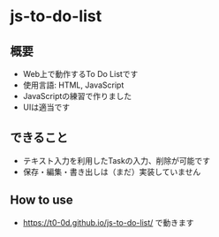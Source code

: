 # js-to-do-list
## 概要
- Web上で動作するTo Do Listです
- 使用言語: HTML, JavaScript
- JavaScriptの練習で作りました
- UIは適当です
## できること
- テキスト入力を利用したTaskの入力、削除が可能です
- 保存・編集・書き出しは（まだ）実装していません
## How to use
- https://t0-0d.github.io/js-to-do-list/ で動きます
